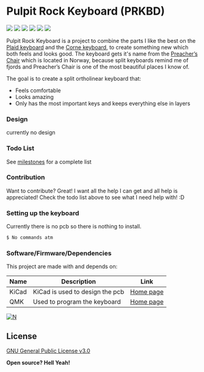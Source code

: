 # Pulpit Rock Keyboard (PRKBD)
[![](https://img.shields.io/github/last-commit/MrSnowMonster/PRKBD.svg)](https://github.com/MrSnowMonster/PRKBD/commits/master) [![](https://img.shields.io/github/issues-raw/MrSnowMonster/PRKBD.svg)](https://github.com/MrSnowMonster/PRKBD/issues) [![](https://img.shields.io/github/issues-pr/MrSnowMonster/PRKBD.svg)](https://github.com/MrSnowMonster/PRKBD/pulls) [![](https://img.shields.io/github/contributors/MrSnowMonster/PRKBD.svg)](https://github.com/MrSnowMonster/PRKBD/graphs/contributors) ![](https://img.shields.io/github/repo-size/MrSnowMonster/PRKBD.svg) [![](https://img.shields.io/github/license/MrSnowMonster/PRKBD.svg)](https://github.com/MrSnowMonster/PRKBD/blob/master/LICENSE)

Pulpit Rock Keyboard is a project to combine the parts I like the best on the [Plaid keyboard](https://github.com/hsgw/plaid) and the [Corne keyboard](https://github.com/foostan/crkbd), to create something new which both feels and looks good. The keyboard gets it's name from the [Preacher’s Chair](https://en.wikipedia.org/wiki/Preikestolen) which is located in Norway, because split keyboards remind me of fjords and Preacher’s Chair is one of the most beautiful places I know of.

The goal is to create a split ortholinear keyboard that:
  - Feels comfortable
  - Looks amazing
  - Only has the most important keys and keeps everything else in layers

### Design
currently no design

### Todo List
See [milestones](https://github.com/MrSnowMonster/PRKBD/milestones) for a complete list

### Contribution
Want to contribute? Great! I want all the help I can get and all help is appreciated! Check the todo list above to see what I need help with! :D


### Setting up the keyboard

Currently there is no pcb so there is nothing to install.

```sh
$ No commands atm
```

### Software/Firmware/Dependencies
This project are made with and depends on:

| Name | Description | Link |
| ------ | ------ | ------ |
| KiCad | KiCad is used to design the pcb | [Home page](http://kicad-pcb.org/) |
| QMK | Used to program the keyboard | [Home page](https://docs.qmk.fm) |
    
[![N](https://raw.githubusercontent.com/MrSnowMonster/PRKBD/master/powered_by_qmk.png)](https://docs.qmk.fm)

License
----

[GNU General Public License v3.0](https://github.com/MrSnowMonster/PRKBD/blob/master/LICENSE)


**Open source? Hell Yeah!**


